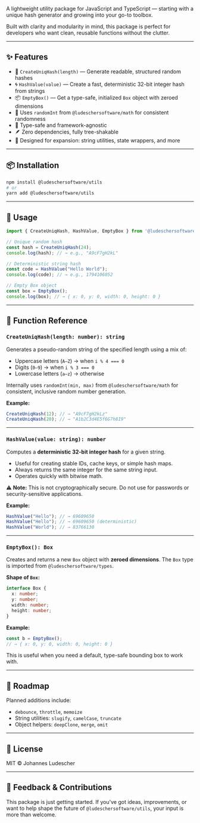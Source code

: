 A lightweight utility package for JavaScript and TypeScript — starting with a unique hash generator and growing into your go-to toolbox.

Built with clarity and modularity in mind, this package is perfect for developers who want clean, reusable functions without the clutter.

---

## ✨ Features

* 🔑 `CreateUniqHash(length)` — Generate readable, structured random hashes
* 🌀 `HashValue(value)` — Create a fast, deterministic 32-bit integer hash from strings
* 📦 `EmptyBox()` — Get a type-safe, initialized `Box` object with zeroed dimensions
* 🎲 Uses `randomInt` from `@ludeschersoftware/math` for consistent randomness
* 🧠 Type-safe and framework-agnostic
* 🪶 Zero dependencies, fully tree-shakable
* 🧱 Designed for expansion: string utilities, state wrappers, and more

---

## 📦 Installation

```bash
npm install @ludeschersoftware/utils
# or
yarn add @ludeschersoftware/utils
```

---

## 🔧 Usage

```ts
import { CreateUniqHash, HashValue, EmptyBox } from '@ludeschersoftware/utils';

// Unique random hash
const hash = CreateUniqHash(24);
console.log(hash); // → e.g., "A9cF7gH2kL"

// Deterministic string hash
const code = HashValue("Hello World");
console.log(code); // → e.g., 1794106052

// Empty Box object
const box = EmptyBox();
console.log(box); // → { x: 0, y: 0, width: 0, height: 0 }
```

---

## 📐 Function Reference

### `CreateUniqHash(length: number): string`

Generates a pseudo-random string of the specified length using a mix of:

* Uppercase letters (`A–Z`) → when `i % 4 === 0`
* Digits (`0–9`) → when `i % 3 === 0`
* Lowercase letters (`a–z`) → otherwise

Internally uses `randomInt(min, max)` from `@ludeschersoftware/math` for consistent, inclusive random number generation.

**Example:**

```ts
CreateUniqHash(12); // → "A9cF7gH2kLz"
CreateUniqHash(20); // → "A1b2C3d4E5f6G7h8I9"
```

---

### `HashValue(value: string): number`

Computes a **deterministic 32-bit integer hash** for a given string.

* Useful for creating stable IDs, cache keys, or simple hash maps.
* Always returns the same integer for the same string input.
* Operates quickly with bitwise math.

⚠️ **Note:** This is not cryptographically secure. Do not use for passwords or security-sensitive applications.

**Example:**

```ts
HashValue("Hello"); // → 69609650
HashValue("Hello"); // → 69609650 (deterministic)
HashValue("World"); // → 83766130
```

---

### `EmptyBox(): Box`

Creates and returns a new `Box` object with **zeroed dimensions**.
The `Box` type is imported from `@ludeschersoftware/types`.

**Shape of `Box`:**

```ts
interface Box {
  x: number;
  y: number;
  width: number;
  height: number;
}
```

**Example:**

```ts
const b = EmptyBox();
// → { x: 0, y: 0, width: 0, height: 0 }
```

This is useful when you need a default, type-safe bounding box to work with.

---

## 🧱 Roadmap

Planned additions include:

* `debounce`, `throttle`, `memoize`
* String utilities: `slugify`, `camelCase`, `truncate`
* Object helpers: `deepClone`, `merge`, `omit`

---

## 🧼 License

MIT © Johannes Ludescher

---

## 💬 Feedback & Contributions

This package is just getting started. If you’ve got ideas, improvements, or want to help shape the future of `@ludeschersoftware/utils`, your input is more than welcome.